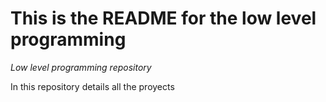 # This is the README for the low level programming
_Low level programming repository_

In this repository details all the proyects